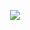 <p align='center'>
    <img src="https://capsule-render.vercel.app/api?type=waving&color=auto&height=300&section=header&text=marc-etti&fontSize=90&animation=fadeIn&fontAlignY=38&desc=Hello%20there!&descAlignY=51&descAlign=62"/>
</p>

<!--
**marc-etti/marc-etti** is a ✨ _special_ ✨ repository because its `README.md` (this file) appears on your GitHub profile.

Here are some ideas to get you started:

- 🔭 I’m currently working on ...
- 🌱 I’m currently learning ...
- 👯 I’m looking to collaborate on ...
- 🤔 I’m looking for help with ...
- 💬 Ask me about ...
- 📫 How to reach me: ...
- 😄 Pronouns: ...
- ⚡ Fun fact: ...
-->
